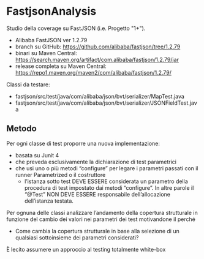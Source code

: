 # FastjsonAnalysis

Studio della coverage su FastJSON (i.e. Progetto "1+").

* Alibaba FastJSON ver 1.2.79
* branch su GitHub: https://github.com/alibaba/fastjson/tree/1.2.79
* binari su Maven Central: https://search.maven.org/artifact/com.alibaba/fastjson/1.2.79/jar
* release completa su Maven Central: https://repo1.maven.org/maven2/com/alibaba/fastjson/1.2.79/

Classi da testare:

* fastjson/src/test/java/com/alibaba/json/bvt/serializer/MapTest.java
* fastjson/src/test/java/com/alibaba/json/bvt/serializer/JSONFieldTest.java

## Metodo

Per ogni classe di test proporre una nuova implementazione:
* basata su Junit 4
* che preveda esclusivamente la dichiarazione di test parametrici
* che usi uno o più metodi “configure” per legare i parametri passati con il runner Parametrized o il costruttore
  * l’istanza sotto test DEVE ESSERE considerata un parametro della procedura di test impostato dai
  metodi “configure”. In altre parole il “@Test” NON DEVE ESSERE responsabile dell’allocazione
  dell’istanza testata.

Per ognuna delle classi analizzare l’andamento della copertura strutturale in funzione del cambio dei valori nei parametri dei test motivandone il perché
* Come cambia la copertura strutturale in base alla selezione di un qualsiasi sottoinsieme dei parametri considerati?

È lecito assumere un approccio al testing totalmente white-box
